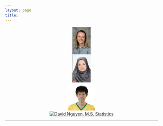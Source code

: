 ```yaml
---
layout: page
title: 
---
```



<div align="center">
<a href=""><img src="/img/Alison Kleffner.jpeg" alt="Alison Kleffner, Ph.D. Candidate" height="90"></a>
</div>

<div align="center">
<a href=""><img src="/img/Zeinab Mohamed.jpg" alt="Zeinab Mohamed, Ph.D. Candidate" height="90"></a>
</div>

<div align="center">
<a href=""><img src="/img/Jiaqi Chen.jpg" alt="Jiaqi Chen, Ph.D. Student" height="90"></a>
</div>

<div align="center">
<a href=""><img src="/img/David Nguyen.jpeg" alt="David Nguyen, M.S. Statistics" height="90"></a>
</div>

----
